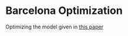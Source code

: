 # Barcelona Optimization
Optimizing the model given in [this paper](https://www.sciencedirect.com/science/article/abs/pii/S0965856411000644)
